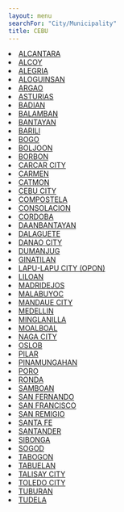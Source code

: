 ```yaml
---
layout: menu
searchFor: "City/Municipality"
title: CEBU
---
```

<li><a class="oID" href="{{site.url}}/citymuni/2201.html" value="CEBU, ALCANTARA" rel="external">ALCANTARA</a></li><li><a class="oID" href="{{site.url}}/citymuni/2202.html" value="CEBU, ALCOY" rel="external">ALCOY</a></li><li><a class="oID" href="{{site.url}}/citymuni/2203.html" value="CEBU, ALEGRIA" rel="external">ALEGRIA</a></li><li><a class="oID" href="{{site.url}}/citymuni/2204.html" value="CEBU, ALOGUINSAN" rel="external">ALOGUINSAN</a></li><li><a class="oID" href="{{site.url}}/citymuni/2205.html" value="CEBU, ARGAO" rel="external">ARGAO</a></li><li><a class="oID" href="{{site.url}}/citymuni/2206.html" value="CEBU, ASTURIAS" rel="external">ASTURIAS</a></li><li><a class="oID" href="{{site.url}}/citymuni/2207.html" value="CEBU, BADIAN" rel="external">BADIAN</a></li><li><a class="oID" href="{{site.url}}/citymuni/2208.html" value="CEBU, BALAMBAN" rel="external">BALAMBAN</a></li><li><a class="oID" href="{{site.url}}/citymuni/2209.html" value="CEBU, BANTAYAN" rel="external">BANTAYAN</a></li><li><a class="oID" href="{{site.url}}/citymuni/2210.html" value="CEBU, BARILI" rel="external">BARILI</a></li><li><a class="oID" href="{{site.url}}/citymuni/2211.html" value="CEBU, BOGO" rel="external">BOGO</a></li><li><a class="oID" href="{{site.url}}/citymuni/2212.html" value="CEBU, BOLJOON" rel="external">BOLJOON</a></li><li><a class="oID" href="{{site.url}}/citymuni/2213.html" value="CEBU, BORBON" rel="external">BORBON</a></li><li><a class="oID" href="{{site.url}}/citymuni/2214.html" value="CEBU, CARCAR CITY" rel="external">CARCAR CITY</a></li><li><a class="oID" href="{{site.url}}/citymuni/2215.html" value="CEBU, CARMEN" rel="external">CARMEN</a></li><li><a class="oID" href="{{site.url}}/citymuni/2216.html" value="CEBU, CATMON" rel="external">CATMON</a></li><li><a class="oID" href="{{site.url}}/citymuni/2217.html" value="CEBU, CEBU CITY" rel="external">CEBU CITY</a></li><li><a class="oID" href="{{site.url}}/citymuni/2218.html" value="CEBU, COMPOSTELA" rel="external">COMPOSTELA</a></li><li><a class="oID" href="{{site.url}}/citymuni/2219.html" value="CEBU, CONSOLACION" rel="external">CONSOLACION</a></li><li><a class="oID" href="{{site.url}}/citymuni/2220.html" value="CEBU, CORDOBA" rel="external">CORDOBA</a></li><li><a class="oID" href="{{site.url}}/citymuni/2221.html" value="CEBU, DAANBANTAYAN" rel="external">DAANBANTAYAN</a></li><li><a class="oID" href="{{site.url}}/citymuni/2222.html" value="CEBU, DALAGUETE" rel="external">DALAGUETE</a></li><li><a class="oID" href="{{site.url}}/citymuni/2223.html" value="CEBU, DANAO CITY" rel="external">DANAO CITY</a></li><li><a class="oID" href="{{site.url}}/citymuni/2224.html" value="CEBU, DUMANJUG" rel="external">DUMANJUG</a></li><li><a class="oID" href="{{site.url}}/citymuni/2225.html" value="CEBU, GINATILAN" rel="external">GINATILAN</a></li><li><a class="oID" href="{{site.url}}/citymuni/2226.html" value="CEBU, LAPU-LAPU CITY (OPON)" rel="external">LAPU-LAPU CITY (OPON)</a></li><li><a class="oID" href="{{site.url}}/citymuni/2227.html" value="CEBU, LILOAN" rel="external">LILOAN</a></li><li><a class="oID" href="{{site.url}}/citymuni/2228.html" value="CEBU, MADRIDEJOS" rel="external">MADRIDEJOS</a></li><li><a class="oID" href="{{site.url}}/citymuni/2229.html" value="CEBU, MALABUYOC" rel="external">MALABUYOC</a></li><li><a class="oID" href="{{site.url}}/citymuni/2230.html" value="CEBU, MANDAUE CITY" rel="external">MANDAUE CITY</a></li><li><a class="oID" href="{{site.url}}/citymuni/2231.html" value="CEBU, MEDELLIN" rel="external">MEDELLIN</a></li><li><a class="oID" href="{{site.url}}/citymuni/2232.html" value="CEBU, MINGLANILLA" rel="external">MINGLANILLA</a></li><li><a class="oID" href="{{site.url}}/citymuni/2233.html" value="CEBU, MOALBOAL" rel="external">MOALBOAL</a></li><li><a class="oID" href="{{site.url}}/citymuni/2234.html" value="CEBU, NAGA CITY" rel="external">NAGA CITY</a></li><li><a class="oID" href="{{site.url}}/citymuni/2235.html" value="CEBU, OSLOB" rel="external">OSLOB</a></li><li><a class="oID" href="{{site.url}}/citymuni/2236.html" value="CEBU, PILAR" rel="external">PILAR</a></li><li><a class="oID" href="{{site.url}}/citymuni/2237.html" value="CEBU, PINAMUNGAHAN" rel="external">PINAMUNGAHAN</a></li><li><a class="oID" href="{{site.url}}/citymuni/2238.html" value="CEBU, PORO" rel="external">PORO</a></li><li><a class="oID" href="{{site.url}}/citymuni/2239.html" value="CEBU, RONDA" rel="external">RONDA</a></li><li><a class="oID" href="{{site.url}}/citymuni/2240.html" value="CEBU, SAMBOAN" rel="external">SAMBOAN</a></li><li><a class="oID" href="{{site.url}}/citymuni/2241.html" value="CEBU, SAN FERNANDO" rel="external">SAN FERNANDO</a></li><li><a class="oID" href="{{site.url}}/citymuni/2242.html" value="CEBU, SAN FRANCISCO" rel="external">SAN FRANCISCO</a></li><li><a class="oID" href="{{site.url}}/citymuni/2243.html" value="CEBU, SAN REMIGIO" rel="external">SAN REMIGIO</a></li><li><a class="oID" href="{{site.url}}/citymuni/2244.html" value="CEBU, SANTA FE" rel="external">SANTA FE</a></li><li><a class="oID" href="{{site.url}}/citymuni/2245.html" value="CEBU, SANTANDER" rel="external">SANTANDER</a></li><li><a class="oID" href="{{site.url}}/citymuni/2246.html" value="CEBU, SIBONGA" rel="external">SIBONGA</a></li><li><a class="oID" href="{{site.url}}/citymuni/2247.html" value="CEBU, SOGOD" rel="external">SOGOD</a></li><li><a class="oID" href="{{site.url}}/citymuni/2248.html" value="CEBU, TABOGON" rel="external">TABOGON</a></li><li><a class="oID" href="{{site.url}}/citymuni/2249.html" value="CEBU, TABUELAN" rel="external">TABUELAN</a></li><li><a class="oID" href="{{site.url}}/citymuni/2250.html" value="CEBU, TALISAY CITY" rel="external">TALISAY CITY</a></li><li><a class="oID" href="{{site.url}}/citymuni/2251.html" value="CEBU, TOLEDO CITY" rel="external">TOLEDO CITY</a></li><li><a class="oID" href="{{site.url}}/citymuni/2252.html" value="CEBU, TUBURAN" rel="external">TUBURAN</a></li><li><a class="oID" href="{{site.url}}/citymuni/2253.html" value="CEBU, TUDELA" rel="external">TUDELA</a></li>
